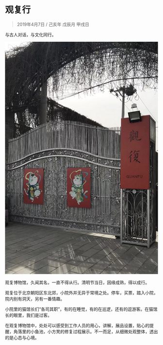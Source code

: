 # 观复行
> 2019年4月7日 / 己亥年 戊辰月 甲戌日

与古人对话，与文化同行。

![观复大门照片](../assets/003/100-1554636805000.png)

观复博物馆，久闻其名，一直不得从行。清明节当日，因缘成熟，得以成行。

观复位于北京朝阳区东北郊，小院外并无异于常境之处。停车，买票，踏入小院，院内别有洞天，另有一番情趣。

小院里的猫馆长们“各司其职”，有的在睡觉，有的在巡逻，还有的逗游客。在猫馆长的眼里，我们是过客。

在观复博物馆中，处处可以感受到工作人员的用心，讲解，展品设置，贴心的提醒，角落里的小鱼池，小方凳的修复过程展示。不一而足，从细微处观整体，透出的是心态与心境。
 
